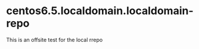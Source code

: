 centos6.5.localdomain.localdomain-repo
=======================

This is an offsite test for the local rrepo

